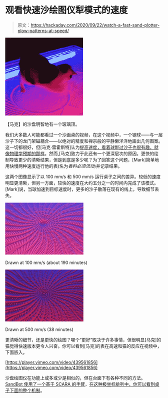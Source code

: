 # 观看快速沙绘图仪犁模式的速度

> 原文：<https://hackaday.com/2020/09/22/watch-a-fast-sand-plotter-plow-patterns-at-speed/>

[![](img/6460782958bb13e1950eb162a04107dc.png)](https://hackaday.com/wp-content/uploads/2020/09/Fast-Sand-Table-with-Cat.gif) 

【马克】的沙盘明智地有一个玻璃顶。

我们大多数人可能都看过一个沙画桌的视频，在这个视频中，一个钢球——与一层沙子下的龙门架磁耦合——以绝对的精度和禅宗般的平静懒洋洋地画出几何图案。这一切都很好，但[马克·雷霍斯特]认为[提高速度，看着球犁过沙子也很有趣，就像物理学预期的那样](https://drmrehorst.blogspot.com/2020/07/the-effect-of-drawing-speed-on-sand.html)。然而,[马克]致力于此还有一个更深层次的原因。更快的绘制导致更少的清晰结果，但是到底是多少呢？为了回答这个问题，[Mark]简单地用快慢两种速度运行他的表(名为*香料必须流动*)并记录结果。

这两个图像显示了以 100 mm/s 和 500 mm/s 运行桌子之间的差异。较低的速度明显更清晰，但另一方面，较快的速度在大约五分之一的时间内完成了该模式。[Mark]说，当球加速到目标速度时，更多的沙子散落在现有的线上，导致细节丢失。

[![](img/f543682ab1adcc13e1ed2e8349d22e88.png)](https://hackaday.com/2020/09/22/watch-a-fast-sand-plotter-plow-patterns-at-speed/100-mmps-close/)

Drawn at 100 mm/s (about 190 minutes)

[![](img/4af7ab3efad1ba4b998fd6e36fa62672.png)](https://hackaday.com/2020/09/22/watch-a-fast-sand-plotter-plow-patterns-at-speed/500-mmps-close/)

Drawn at 500 mm/s (38 minutes)

更清晰的细节，还是更快的绘图？哪个“更好”取决于许多事情，但很明显[马克]的猫觉得快速版本更令人兴奋。你可以看到[马克]的表在高速和猫的反应在视频中，下面嵌入。

[https://player.vimeo.com/video/439561856](https://player.vimeo.com/video/439561856)

沙盘绘图仪在功能上或多或少是相似的，但在台面下有各种不同的方法。 [SandBot 使用了一个基于 SCARA 的手臂](https://hackaday.com/2018/10/18/sandbot-happily-and-tirelessly-rolls-patterns-in-sand/)，[在这种极坐标排列中，你可以看到桌子下面的整个机制](https://hackaday.com/2012/04/26/zen-rock-garden-table-uses-magnets-and-sand/)。